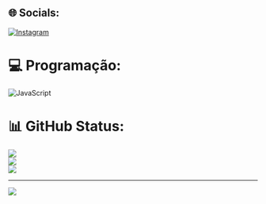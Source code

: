 
## 🌐 Socials:
[![Instagram](https://img.shields.io/badge/Instagram-%23E4405F.svg?logo=Instagram&logoColor=white)](https://instagram.com/leozin.pietro) 

# 💻 Programação:
![JavaScript](https://img.shields.io/badge/javascript-%23323330.svg?style=for-the-badge&logo=javascript&logoColor=%23F7DF1E)
# 📊 GitHub Status:
![](https://github-readme-stats.vercel.app/api?username=leonardopietro7&theme=dark&hide_border=false&include_all_commits=false&count_private=false)<br/>
![](https://github-readme-streak-stats.herokuapp.com/?user=leonardopietro7&theme=dark&hide_border=false)<br/>
![](https://github-readme-stats.vercel.app/api/top-langs/?username=leonardopietro7&theme=dark&hide_border=false&include_all_commits=false&count_private=false&layout=compact)

---
[![](https://visitcount.itsvg.in/api?id=leonardopietro7&icon=0&color=0)](https://visitcount.itsvg.in)

